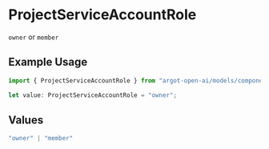 # ProjectServiceAccountRole

`owner` or `member`

## Example Usage

```typescript
import { ProjectServiceAccountRole } from "argot-open-ai/models/components";

let value: ProjectServiceAccountRole = "owner";
```

## Values

```typescript
"owner" | "member"
```